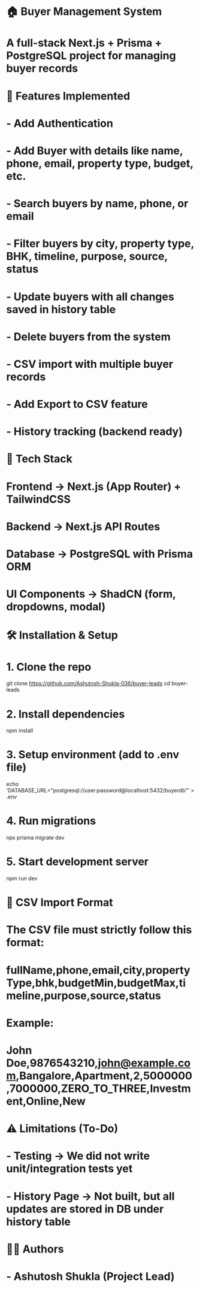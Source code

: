 # 🏠 Buyer Management System

# A full-stack Next.js + Prisma + PostgreSQL project for managing buyer records

# 🚀 Features Implemented
# - Add Authentication 
# - Add Buyer with details like name, phone, email, property type, budget, etc.
# - Search buyers by name, phone, or email
# - Filter buyers by city, property type, BHK, timeline, purpose, source, status
# - Update buyers with all changes saved in history table
# - Delete buyers from the system
# - CSV import with multiple buyer records
# - Add Export to CSV feature
# - History tracking (backend ready)

# 📂 Tech Stack
# Frontend → Next.js (App Router) + TailwindCSS
# Backend → Next.js API Routes
# Database → PostgreSQL with Prisma ORM
# UI Components → ShadCN (form, dropdowns, modal)

# 🛠️ Installation & Setup

# 1. Clone the repo
git clone https://github.com/Ashutosh-Shukla-036/buyer-leads
cd buyer-leads

# 2. Install dependencies
npm install

# 3. Setup environment (add to .env file)
echo 'DATABASE_URL="postgresql://user:password@localhost:5432/buyerdb"' > .env

# 4. Run migrations
npx prisma migrate dev

# 5. Start development server
npm run dev

# 📌 CSV Import Format
# The CSV file must strictly follow this format:
# fullName,phone,email,city,propertyType,bhk,budgetMin,budgetMax,timeline,purpose,source,status
# Example:
# John Doe,9876543210,john@example.com,Bangalore,Apartment,2,5000000,7000000,ZERO_TO_THREE,Investment,Online,New

# ⚠️ Limitations (To-Do)
# - Testing → We did not write unit/integration tests yet
# - History Page → Not built, but all updates are stored in DB under history table


# 👨‍💻 Authors
# - Ashutosh Shukla (Project Lead)
